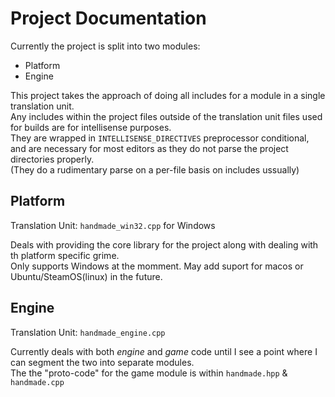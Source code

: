 # Project Documentation

Currently the project is split into two modules:

* Platform
* Engine

This project takes the approach of doing all includes for a module in a single translation unit.  
Any includes within the project files outside of the translation unit files used for builds are for intellisense purposes.  
They are wrapped in `INTELLISENSE_DIRECTIVES` preprocessor conditional, and are necessary for most editors as they do not parse the project directories properly.  
(They do a rudimentary parse on a per-file basis on includes ussually)

## Platform

Translation Unit: `handmade_win32.cpp` for Windows

Deals with providing the core library for the project along with dealing with th platform specific grime.  
Only supports Windows at the momment. May add suport for macos or Ubuntu/SteamOS(linux) in the future.

## Engine

Translation Unit: `handmade_engine.cpp`

Currently deals with both *engine* and *game* code until I see a point where I can segment the two into separate modules.  
The the "proto-code" for the game module is within `handmade.hpp` & `handmade.cpp`
